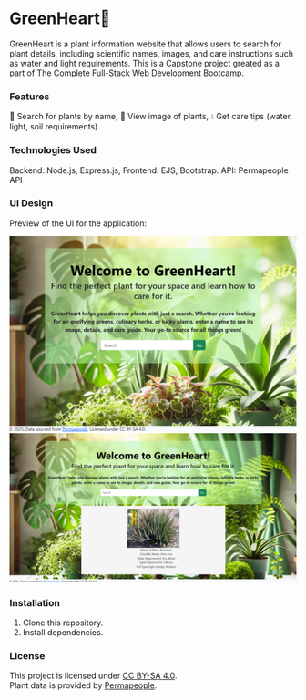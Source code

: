 # GreenHeart💚

GreenHeart is a plant information website that allows users to search for plant details, including scientific names, images, and care instructions such as water and light requirements. This is a Capstone project greated as a part of The Complete Full-Stack Web Development Bootcamp.

### Features

🌱 Search for plants by name, 📸 View image of plants, 💧 Get care tips (water, light, soil requirements)

### Technologies Used

Backend: Node.js, Express.js,
Frontend: EJS, Bootstrap.
API: Permapeople API

### UI Design
Preview of the UI for the application:<br/>

![WelcomePage](/public/WelcomePage.png)
![SearchResult](/public/SearchResult.png)

### Installation

1) Clone this repository.
2) Install dependencies.


### License
This project is licensed under [CC BY-SA 4.0](https://creativecommons.org/licenses/by-sa/4.0/).  
Plant data is provided by [Permapeople](https://permapeople.org).

